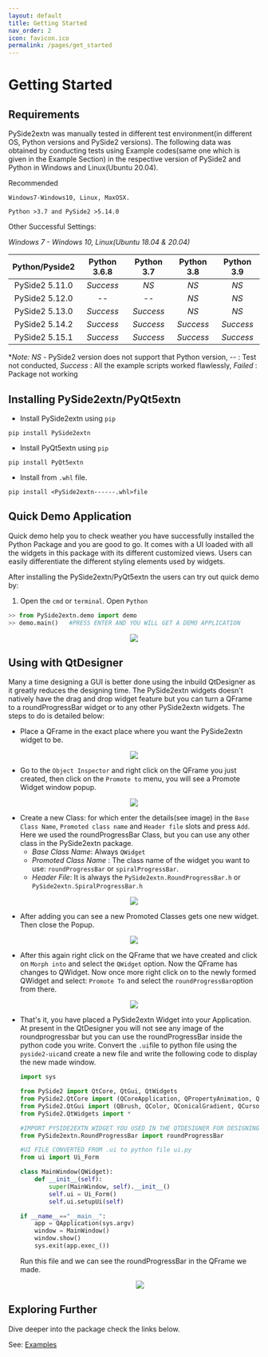 ```yaml
---
layout: default
title: Getting Started
nav_order: 2
icon: favicon.ico
permalink: /pages/get_started
---
```


# Getting Started

## Requirements

PySide2extn was manually tested in different test environment(in different OS, Python versions and PySide2 versions). The following data was obtained by conducting tests using Example codes(same one which is given in the Example Section) in the respective version of PySide2 and Python in Windows and Linux(Ubuntu 20.04).

Recommended

```
Windows7-Windows10, Linux, MaxOSX.
```

```
Python >3.7 and PySide2 >5.14.0
```

Other Successful Settings:

*Windows 7 - Windows 10, Linux(Ubuntu 18.04 & 20.04)*

| Python/Pyside2 | Python 3.6.8 | Python 3.7 | Python 3.8 | Python 3.9 |
| :------------: | :----------: | :--------: | :--------: | :--------: |
| PySide2 5.11.0 |  *Success*   |    *NS*    |    *NS*    |    *NS*    |
| PySide2 5.12.0 |      --      |     --     |    *NS*    |    *NS*    |
| PySide2 5.13.0 |  *Success*   | *Success*  |    *NS*    |    *NS*    |
| PySide2 5.14.2 |  *Success*   | *Success*  | *Success*  | *Success*  |
| PySide2 5.15.1 |  *Success*   | *Success*  | *Success*  | *Success*  |

**Note:* *NS* - PySide2 version does not support that Python version, -- : Test not conducted, *Success* : All the example scripts worked flawlessly, *Failed* : Package not working

## Installing PySide2extn/PyQt5extn

* Install PySide2extn using `pip`

``` 
pip install PySide2extn
```

* Install PyQt5extn using `pip`

``` 
pip install PyQt5extn
```

* Install from `.whl` file.

```
pip install <PySide2extn------.whl>file
```



## Quick Demo Application

Quick demo help you to check weather you have successfully installed the Python Package and you are good to go. It comes with a UI loaded with all the widgets in this package with its different customized views. Users can easily differentiate the different styling elements used by widgets.

After installing the PySide2extn/PyQt5extn the users can try out quick demo by:

1. Open the `cmd` or `terminal`. Open `Python`

```python
>> from PySide2extn.demo import demo
>> demo.main()   #PRESS ENTER AND YOU WILL GET A DEMO APPLICATION
```



<p align="center">
  <img src="/pages/assets/demo/rpb.png">
</p>

## Using with QtDesigner

Many a time designing a GUI is better done using the inbuild QtDesigner as it greatly reduces the designing time. The PySide2extn widgets doesn't natively have the drag and drop widget feature but you can turn a QFrame to a roundProgressBar widget or to any other PySide2extn widgets. The steps to do is detailed below:

* Place a QFrame in the exact place where you want the PySide2extn widget to be.

<p align="center">
  <img src="/pages/assets/getstart/qtdes1.png">
</p>

* Go to the `Object Inspector` and right click on the QFrame you just created, then click on the `Promote to` menu, you will see a Promote Widget window popup.

<p align="center">
  <img src="/pages/assets/getstart/qtdes2.png">
</p>

* Create a new Class: for which enter the details(see image) in the `Base Class Name`, `Promoted class name` and `Header file` slots and press `Add`. Here we used the roundProgressBar Class, but you can use any other class in the PySide2extn package.
  * *Base Class Name*: Always `QWidget`
  * *Promoted Class Name* : The class name of the widget you want to use: `roundProgressBar` or `spiralProgressBar`.
  * *Header File*: It is always the `PySide2extn.RoundProgressBar.h` or `PySide2extn.SpiralProgressBar.h`

<p align="center">
  <img src="/pages/assets/getstart/qtdes3.png">
</p>

* After adding you can see a new Promoted Classes gets one new widget. Then close the Popup.

<p align="center">
  <img src="/pages/assets/getstart/qtdes4.png">
</p>

* After this again right click on the QFrame that we have created and click on `Morph into` and select the `QWidget` option. Now the QFrame has changes to QWidget. Now once more right click on to the newly formed QWidget and select: `Promote To` and select the `roundProgressBar`option from there.

<p align="center">
  <img src="/pages/assets/getstart/qtdes5.png">
</p>

* That's it, you have placed a PySide2extn Widget into your Application. At present in the QtDesigner you will not see any image of the roundprogressbar but you can use the roundProgressBar inside the python code you write. Convert the `.ui`file to python file using the `pyside2-uic`and create a new file and write the following code to display the new made window.

  ```python
  import sys
  
  from PySide2 import QtCore, QtGui, QtWidgets
  from PySide2.QtCore import (QCoreApplication, QPropertyAnimation, QDate, QDateTime, QMetaObject, QObject, QPoint, QRect, QSize, QTime, QUrl, Qt, QEvent)
  from PySide2.QtGui import (QBrush, QColor, QConicalGradient, QCursor, QFont, QFontDatabase, QIcon, QKeySequence, QLinearGradient, QPalette, QPainter, QPixmap, QRadialGradient, QPen)
  from PySide2.QtWidgets import *
  
  #IMPORT PYSIDE2EXTN WIDGET YOU USED IN THE QTDESIGNER FOR DESIGNING.
  from PySide2extn.RoundProgressBar import roundProgressBar
  
  #UI FILE CONVERTED FROM .ui to python file ui.py
  from ui import Ui_Form  
  
  class MainWindow(QWidget):
      def __init__(self):
          super(MainWindow, self).__init__()
          self.ui = Ui_Form()
          self.ui.setupUi(self)
  
  if __name__=="__main__":
      app = QApplication(sys.argv)
      window = MainWindow()
      window.show()
      sys.exit(app.exec_())
  ```

   Run this file and we can see the roundProgressBar in the QFrame we made.

  <p align="center">
    <img src="/pages/assets/getstart/qtdes6.png">
  </p>

## Exploring Further

Dive deeper into the package check the links below.





See: [Examples](/pages/example)